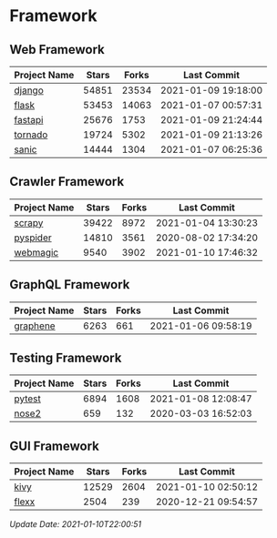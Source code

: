 # Framework

## Web Framework
| Project Name | Stars | Forks | Last Commit |
| ------------ | ----- | ----- | ----------- |
| [django](https://github.com/django/django) | 54851 | 23534 | 2021-01-09 19:18:00 |
| [flask](https://github.com/pallets/flask) | 53453 | 14063 | 2021-01-07 00:57:31 |
| [fastapi](https://github.com/tiangolo/fastapi) | 25676 | 1753 | 2021-01-09 21:24:44 |
| [tornado](https://github.com/tornadoweb/tornado) | 19724 | 5302 | 2021-01-09 21:13:26 |
| [sanic](https://github.com/sanic-org/sanic) | 14444 | 1304 | 2021-01-07 06:25:36 |

## Crawler Framework
| Project Name | Stars | Forks | Last Commit |
| ------------ | ----- | ----- | ----------- |
| [scrapy](https://github.com/scrapy/scrapy) | 39422 | 8972 | 2021-01-04 13:30:23 |
| [pyspider](https://github.com/binux/pyspider) | 14810 | 3561 | 2020-08-02 17:34:20 |
| [webmagic](https://github.com/code4craft/webmagic) | 9540 | 3902 | 2021-01-10 17:46:32 |

## GraphQL Framework
| Project Name | Stars | Forks | Last Commit |
| ------------ | ----- | ----- | ----------- |
| [graphene](https://github.com/graphql-python/graphene) | 6263 | 661 | 2021-01-06 09:58:19 |

## Testing Framework
| Project Name | Stars | Forks | Last Commit |
| ------------ | ----- | ----- | ----------- |
| [pytest](https://github.com/pytest-dev/pytest) | 6894 | 1608 | 2021-01-08 12:08:47 |
| [nose2](https://github.com/nose-devs/nose2) | 659 | 132 | 2020-03-03 16:52:03 |

## GUI Framework
| Project Name | Stars | Forks | Last Commit |
| ------------ | ----- | ----- | ----------- |
| [kivy](https://github.com/kivy/kivy) | 12529 | 2604 | 2021-01-10 02:50:12 |
| [flexx](https://github.com/flexxui/flexx) | 2504 | 239 | 2020-12-21 09:54:57 |

*Update Date: 2021-01-10T22:00:51*